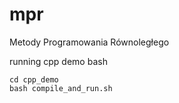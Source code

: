 # mpr
Metody Programowania Równoległego

running cpp demo
bash
```
cd cpp_demo
bash compile_and_run.sh
```
